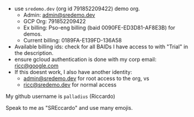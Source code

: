 * use `sredemo.dev` (org id 791852209422) demo org.
  * Admin: admin@sredemo.dev
  * GCP Org: 791852209422
  * Ex billing: Pso-eng billing (baid 0090FE-ED3D81-AF8E3B) for demos.
  * Current billing: 0189FA-E139FD-136A58
* Available billing ids: check for all BAIDs I have access to with "Trial" in the description.
* ensure gcloud authentication is done with my corp email: ricc@google.com
* If this doesnt work, I also have another identity:
  *  admin@sredemo.dev for root access to the org, vs
  *  ricc@sredemo.dev for normal access

My github username is `palladius` (Riccardo)

Speak to me as "SREccardo" and use many emojis.
